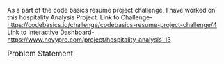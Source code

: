 As a part of the code basics resume project challenge, I have worked on this hospitality Analysis Project.
Link to Challenge- https://codebasics.io/challenge/codebasics-resume-project-challenge/4
Link to Interactive Dashboard- https://www.novypro.com/project/hospitality-analysis-13

 <span style="font-size:larger;">Problem Statement</span>


